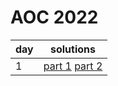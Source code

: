 
# AOC 2022

| day | solutions |
|----------|----------|
| 1 | [part 1](d01p1.html) [part 2](d01p2.html) |




